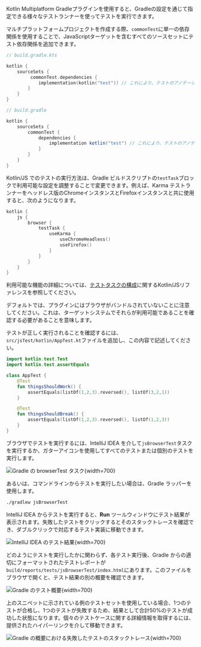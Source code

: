 [//]: # (title: Kotlin/JS でテストを実行する)

Kotlin Multiplatform Gradleプラグインを使用すると、Gradleの設定を通じて指定できる様々なテストランナーを使ってテストを実行できます。

マルチプラットフォームプロジェクトを作成する際、`commonTest`に単一の依存関係を使用することで、JavaScriptターゲットを含むすべてのソースセットにテスト依存関係を追加できます。

<tabs group="build-script">
<tab title="Kotlin" group-key="kotlin">

```kotlin
// build.gradle.kts

kotlin {
    sourceSets {
         commonTest.dependencies {
            implementation(kotlin("test")) // これにより、テストのアノテーションと機能がJSで利用可能になります
        }
    }
}
```

</tab>
<tab title="Groovy" group-key="groovy">

```groovy
// build.gradle

kotlin {
    sourceSets {
        commonTest {
            dependencies {
                implementation kotlin("test") // これにより、テストのアノテーションと機能がJSで利用可能になります
            }
        }
    }
}
```

</tab>
</tabs>

Kotlin/JS でのテストの実行方法は、Gradle ビルドスクリプトの`testTask`ブロックで利用可能な設定を調整することで変更できます。例えば、Karma テストランナーをヘッドレス版のChromeインスタンスとFirefoxインスタンスと共に使用すると、次のようになります。

```kotlin
kotlin {
    js {
        browser {
            testTask {
                useKarma {
                    useChromeHeadless()
                    useFirefox()
                }
            }
        }
    }
}
```

利用可能な機能の詳細については、[テストタスクの構成](js-project-setup.md#test-task)に関するKotlin/JSリファレンスを参照してください。

デフォルトでは、プラグインにはブラウザがバンドルされていないことに注意してください。これは、ターゲットシステムでそれらが利用可能であることを確認する必要があることを意味します。

テストが正しく実行されることを確認するには、`src/jsTest/kotlin/AppTest.kt`ファイルを追加し、この内容で記述してください。

```kotlin
import kotlin.test.Test
import kotlin.test.assertEquals

class AppTest {
    @Test
    fun thingsShouldWork() {
        assertEquals(listOf(1,2,3).reversed(), listOf(3,2,1))
    }

    @Test
    fun thingsShouldBreak() {
        assertEquals(listOf(1,2,3).reversed(), listOf(1,2,3))
    }
}
```

ブラウザでテストを実行するには、IntelliJ IDEA を介して`jsBrowserTest`タスクを実行するか、ガターアイコンを使用してすべてのテストまたは個別のテストを実行します。

![Gradle の browserTest タスク](browsertest-task.png){width=700}

あるいは、コマンドラインからテストを実行したい場合は、Gradle ラッパーを使用します。

```bash
./gradlew jsBrowserTest
```

IntelliJ IDEA からテストを実行すると、**Run** ツールウィンドウにテスト結果が表示されます。失敗したテストをクリックするとそのスタックトレースを確認でき、ダブルクリックで対応するテスト実装に移動できます。

![IntelliJ IDEA のテスト結果](test-stacktrace-ide.png){width=700}

どのようにテストを実行したかに関わらず、各テスト実行後、Gradle からの適切にフォーマットされたテストレポートが`build/reports/tests/jsBrowserTest/index.html`にあります。このファイルをブラウザで開くと、テスト結果の別の概要を確認できます。

![Gradle のテスト概要](test-summary.png){width=700}

上のスニペットに示されている例のテストセットを使用している場合、1つのテストが合格し、1つのテストが失敗するため、結果として合計50%のテストが成功した状態になります。個々のテストケースに関する詳細情報を取得するには、提供されたハイパーリンクを介して移動できます。

![Gradle の概要における失敗したテストのスタックトレース](failed-test.png){width=700}